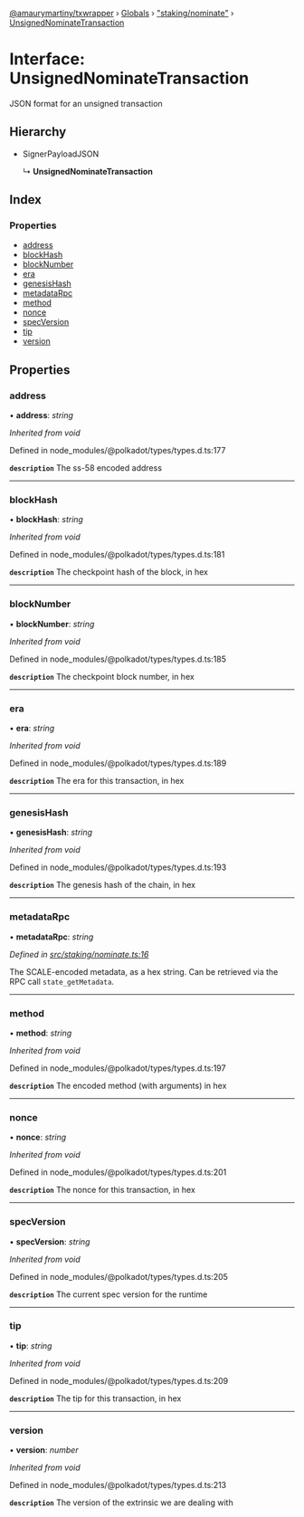 [@amaurymartiny/txwrapper](../README.md) › [Globals](../globals.md) › ["staking/nominate"](../modules/_staking_nominate_.md) › [UnsignedNominateTransaction](_staking_nominate_.unsignednominatetransaction.md)

# Interface: UnsignedNominateTransaction

JSON format for an unsigned transaction

## Hierarchy

* SignerPayloadJSON

  ↳ **UnsignedNominateTransaction**

## Index

### Properties

* [address](_staking_nominate_.unsignednominatetransaction.md#address)
* [blockHash](_staking_nominate_.unsignednominatetransaction.md#blockhash)
* [blockNumber](_staking_nominate_.unsignednominatetransaction.md#blocknumber)
* [era](_staking_nominate_.unsignednominatetransaction.md#era)
* [genesisHash](_staking_nominate_.unsignednominatetransaction.md#genesishash)
* [metadataRpc](_staking_nominate_.unsignednominatetransaction.md#metadatarpc)
* [method](_staking_nominate_.unsignednominatetransaction.md#method)
* [nonce](_staking_nominate_.unsignednominatetransaction.md#nonce)
* [specVersion](_staking_nominate_.unsignednominatetransaction.md#specversion)
* [tip](_staking_nominate_.unsignednominatetransaction.md#tip)
* [version](_staking_nominate_.unsignednominatetransaction.md#version)

## Properties

###  address

• **address**: *string*

*Inherited from void*

Defined in node_modules/@polkadot/types/types.d.ts:177

**`description`** The ss-58 encoded address

___

###  blockHash

• **blockHash**: *string*

*Inherited from void*

Defined in node_modules/@polkadot/types/types.d.ts:181

**`description`** The checkpoint hash of the block, in hex

___

###  blockNumber

• **blockNumber**: *string*

*Inherited from void*

Defined in node_modules/@polkadot/types/types.d.ts:185

**`description`** The checkpoint block number, in hex

___

###  era

• **era**: *string*

*Inherited from void*

Defined in node_modules/@polkadot/types/types.d.ts:189

**`description`** The era for this transaction, in hex

___

###  genesisHash

• **genesisHash**: *string*

*Inherited from void*

Defined in node_modules/@polkadot/types/types.d.ts:193

**`description`** The genesis hash of the chain, in hex

___

###  metadataRpc

• **metadataRpc**: *string*

*Defined in [src/staking/nominate.ts:16](https://github.com/paritytech/txwrapper/blob/29e727e/src/staking/nominate.ts#L16)*

The SCALE-encoded metadata, as a hex string. Can be retrieved via the RPC
call `state_getMetadata`.

___

###  method

• **method**: *string*

*Inherited from void*

Defined in node_modules/@polkadot/types/types.d.ts:197

**`description`** The encoded method (with arguments) in hex

___

###  nonce

• **nonce**: *string*

*Inherited from void*

Defined in node_modules/@polkadot/types/types.d.ts:201

**`description`** The nonce for this transaction, in hex

___

###  specVersion

• **specVersion**: *string*

*Inherited from void*

Defined in node_modules/@polkadot/types/types.d.ts:205

**`description`** The current spec version for  the runtime

___

###  tip

• **tip**: *string*

*Inherited from void*

Defined in node_modules/@polkadot/types/types.d.ts:209

**`description`** The tip for this transaction, in hex

___

###  version

• **version**: *number*

*Inherited from void*

Defined in node_modules/@polkadot/types/types.d.ts:213

**`description`** The version of the extrinsic we are dealing with
